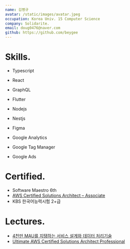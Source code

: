 ```yaml
---
name: 김병규
avatar: /static/images/avatar.jpeg
occupation: Korea Univ. 15 Computer Science
company: Solidarite.
email: doug0476@naver.com
github: https://github.com/beygee
---
```


# Skills.

- Typescript
- React
- GraphQL
- Flutter
- Nodejs
- Nestjs

- Figma
- Google Analytics
- Google Tag Manager
- Google Ads

# Certified.

- Software Maestro 6th
- [AWS Certified Solutions Architect – Associate](https://www.credly.com/badges/5dcecc92-dc22-4028-bc40-fc88e3585386/public_url)
- KBS 한국어능력시험 2+급

# Lectures.

- [4천만 MAU를 지탱하는 서비스 설계와 데이터 처리기술](https://fastcampus.co.kr/dev_red_yjs)
- [Ultimate AWS Certified Solutions Architect Professional](https://www.udemy.com/course/aws-solutions-architect-professional/)
